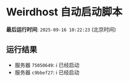 # Weirdhost 自动启动脚本

**最后运行时间**: `2025-09-16 10:22:23` (北京时间)

## 运行结果

- 服务器 `75050649`: ℹ️ 已经启动
- 服务器 `c9bbef27`: ℹ️ 已经启动
